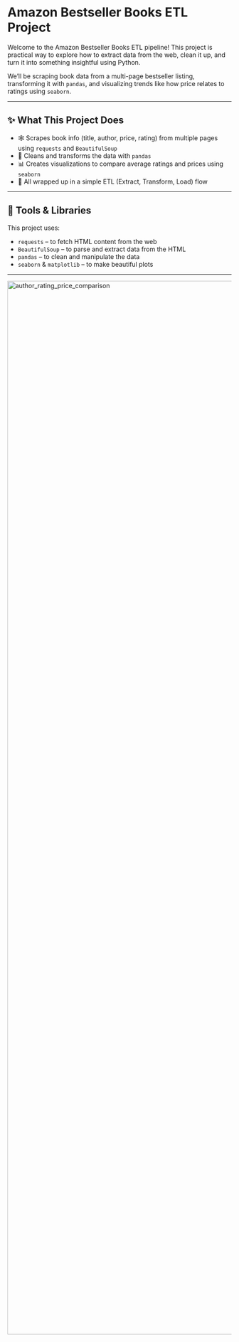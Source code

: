 # Amazon Bestseller Books ETL Project

Welcome to the Amazon Bestseller Books ETL pipeline! This project is practical way to explore how to extract data from the web, clean it up, and turn it into something insightful using Python.

We’ll be scraping book data from a multi-page bestseller listing, transforming it with `pandas`, and visualizing trends like how price relates to ratings using `seaborn`.

---

## ✨ What This Project Does

- 🕸️ Scrapes book info (title, author, price, rating) from multiple pages using `requests` and `BeautifulSoup`
- 🧼 Cleans and transforms the data with `pandas`
- 📊 Creates visualizations to compare average ratings and prices using `seaborn`
- 🔁 All wrapped up in a simple ETL (Extract, Transform, Load) flow

---

## 🧰 Tools & Libraries

This project uses:

- `requests` – to fetch HTML content from the web
- `BeautifulSoup` – to parse and extract data from the HTML
- `pandas` – to clean and manipulate the data
- `seaborn` & `matplotlib` – to make beautiful plots

---

<img width="3565" height="2369" alt="author_rating_price_comparison" src="https://github.com/user-attachments/assets/0d76d7d6-e202-4454-8fbe-d601da8fd0c7" />
